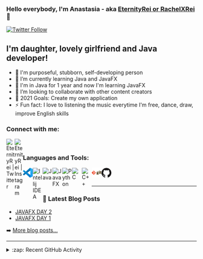 ### Hello everybody, I'm Anastasia - aka [EternityRei or RachelXRei][twitter] 👋

[![Twitter Follow](https://img.shields.io/twitter/url?color=1DA1F2&label=Follow%20%40RachelXRei&logo=twitter&style=for-the-badge&url=https%3A%2F%2Ftwitter.com%2FRachelXRei)](https://twitter.com/RachelXRei)

## I'm daughter, lovely girlfriend and Java developer!
- 🔭 I'm purposeful, stubborn, self-developing person
- 🌱 I’m currently learning Java and JavaFX
- 🧭 I'm in Java for 1 year and now I'm learning JavaFX
- 👯 I’m looking to collaborate with other content creators
- 🥅 2021 Goals: Create my own application
- ⚡ Fun fact: I love to listening the music everytime I'm free, dance, draw, improve English skills

### Connect with me:

[<img align="left" alt="EternityRei | Twitter" width="22px" src="https://cdn.jsdelivr.net/npm/simple-icons@v3/icons/twitter.svg" />][twitter]
[<img align="left" alt="EternityRei | Instagram" width="22px" src="https://cdn.jsdelivr.net/npm/simple-icons@v3/icons/instagram.svg" />][instagram]

<br />

### Languages and Tools:

<img align="left" alt="Visual Studio Code" width="26px" src="https://raw.githubusercontent.com/github/explore/80688e429a7d4ef2fca1e82350fe8e3517d3494d/topics/visual-studio-code/visual-studio-code.png" />
<img align="left" alt="Intellij IDEA" width="26px" src="https://upload.wikimedia.org/wikipedia/commons/thumb/9/9c/IntelliJ_IDEA_Icon.svg/1024px-IntelliJ_IDEA_Icon.svg.png" />
<img align="left" alt="Java" width="26px" src="https://getprogram.net/img/programs/icons/java_228.png" />
<img align="left" alt="JavaFX" width="26px" src="https://static.wikia.nocookie.net/jfx/images/0/00/JavaFXIsland400x200.png/revision/latest?cb=20070917150529" />
<img align="left" alt="Python" width="26px" src="https://upload.wikimedia.org/wikipedia/commons/thumb/0/0a/Python.svg/1024px-Python.svg.png" />
<img align="left" alt="C" width="26px" src="https://upload.wikimedia.org/wikipedia/commons/1/19/C_Logo.png" />
<img align="left" alt="C++" width="26px" src="https://upload.wikimedia.org/wikipedia/commons/thumb/1/18/ISO_C%2B%2B_Logo.svg/1822px-ISO_C%2B%2B_Logo.svg.png" />
<img align="left" alt="Git" width="26px" src="https://raw.githubusercontent.com/github/explore/80688e429a7d4ef2fca1e82350fe8e3517d3494d/topics/git/git.png" />
<img align="left" alt="GitHub" width="26px" src="https://raw.githubusercontent.com/github/explore/78df643247d429f6cc873026c0622819ad797942/topics/github/github.png" />


<br />
<br />

---

### 📕 Latest Blog Posts

<!-- BLOG-POST-LIST:START -->
- [JAVAFX DAY 2](https://twitter.com/RachelXRei/status/1449118497036963841)
- [JAVAFX DAY 1](https://twitter.com/RachelXRei/status/1448714113257979908)
<!-- BLOG-POST-LIST:END -->

➡️ [More blog posts...](https://twitter.com/RachelXRei)

---

<details>
  <summary>:zap: Recent GitHub Activity</summary>
  
<!--START_SECTION:activity-->
- [Libgdx for Java Games]: (https://github.com/libgdx)
- [Game Off 2021]: (https://itch.io/jam/game-off-2021)
  

<!--END_SECTION:activity-->

</details>

</details>

[twitter]: https://twitter.com/RachelXRei
[instagram]: https://www.instagram.com/_anreimayor_
